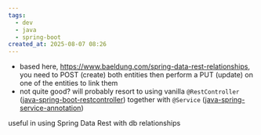 ```yaml
---
tags:
  - dev
  - java
  - spring-boot
created_at: 2025-08-07 08:26
---
```

- based here, https://www.baeldung.com/spring-data-rest-relationships, you need to POST (create) both entities then perform a PUT (update) on one of the entities to link them
- not quite good? will probably resort to using vanilla `@RestController` ([java-spring-boot-restcontroller](java-spring-boot-restcontroller.md)) together with `@Service` ([java-spring-service-annotation](java-spring-service-annotation.md))

useful in using Spring Data Rest with db relationships